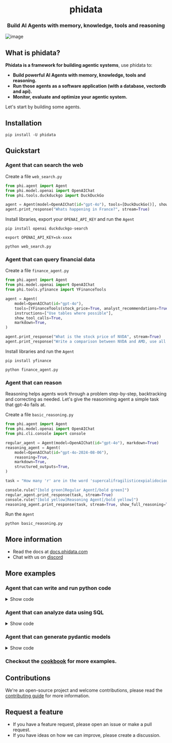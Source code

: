 <h1 align="center">
  phidata
</h1>

<h3 align="center">
Build AI Agents with memory, knowledge, tools and reasoning
</h3>

![image](https://github.com/phidatahq/phidata/assets/22579644/295187f6-ac9d-41e0-abdb-38e3291ad1d1)

## What is phidata?

**Phidata is a framework for building agentic systems**, use phidata to:

- **Build powerful AI Agents with memory, knowledge, tools and reasoning.**
- **Run those agents as a software application (with a database, vectordb and api).**
- **Monitor, evaluate and optimize your agentic system.**

Let's start by building some agents.

## Installation

```shell
pip install -U phidata
```

## Quickstart

### Agent that can search the web

Create a file `web_search.py`

```python
from phi.agent import Agent
from phi.model.openai import OpenAIChat
from phi.tools.duckduckgo import DuckDuckGo

agent = Agent(model=OpenAIChat(id="gpt-4o"), tools=[DuckDuckGo()], show_tool_calls=True, markdown=True)
agent.print_response("Whats happening in France?", stream=True)
```

Install libraries, export your `OPENAI_API_KEY` and run the `Agent`

```shell
pip install openai duckduckgo-search

export OPENAI_API_KEY=sk-xxxx

python web_search.py
```

### Agent that can query financial data

Create a file `finance_agent.py`

```python
from phi.agent import Agent
from phi.model.openai import OpenAIChat
from phi.tools.yfinance import YFinanceTools

agent = Agent(
    model=OpenAIChat(id="gpt-4o"),
    tools=[YFinanceTools(stock_price=True, analyst_recommendations=True, company_info=True, company_news=True)],
    instructions=["Use tables where possible"],
    show_tool_calls=True,
    markdown=True,
)

agent.print_response("What is the stock price of NVDA", stream=True)
agent.print_response("Write a comparison between NVDA and AMD, use all tools available.")
```

Install libraries and run the `Agent`

```shell
pip install yfinance

python finance_agent.py
```

### Agent that can reason

Reasoning helps agents work through a problem step-by-step, backtracking and correcting as needed. Let's give the reasonining agent a simple task that gpt-4o fails at.

Create a file `basic_reasoning.py`

```python
from phi.agent import Agent
from phi.model.openai import OpenAIChat
from phi.cli.console import console

regular_agent = Agent(model=OpenAIChat(id="gpt-4o"), markdown=True)
reasoning_agent = Agent(
    model=OpenAIChat(id="gpt-4o-2024-08-06"),
    reasoning=True,
    markdown=True,
    structured_outputs=True,
)

task = "How many 'r' are in the word 'supercalifragilisticexpialidocious'?"

console.rule("[bold green]Regular Agent[/bold green]")
regular_agent.print_response(task, stream=True)
console.rule("[bold yellow]Reasoning Agent[/bold yellow]")
reasoning_agent.print_response(task, stream=True, show_full_reasoning=True)
```

Run the `Agent`

```shell
python basic_reasoning.py
```

## More information

- Read the docs at <a href="https://docs.phidata.com" target="_blank" rel="noopener noreferrer">docs.phidata.com</a>
- Chat with us on <a href="https://discord.gg/4MtYHHrgA8" target="_blank" rel="noopener noreferrer">discord</a>

## More examples

### Agent that can write and run python code

<details>

<summary>Show code</summary>

The `PythonAgent` can achieve tasks by writing and running python code.

- Create a file `python_agent.py`

```python
from phi.agent.python import PythonAgent
from phi.model.openai import OpenAIChat
from phi.file.local.csv import CsvFile

python_agent = PythonAgent(
    model=OpenAIChat(id="gpt-4o"),
    files=[
        CsvFile(
            path="https://phidata-public.s3.amazonaws.com/demo_data/IMDB-Movie-Data.csv",
            description="Contains information about movies from IMDB.",
        )
    ],
    markdown=True,
    pip_install=True,
    show_tool_calls=True,
)

python_agent.print_response("What is the average rating of movies?")
```

- Install pandas and run the `python_agent.py`

```shell
pip install pandas

python python_agent.py
```

</details>

### Agent that can analyze data using SQL

<details>

<summary>Show code</summary>

The `DuckDbAgent` can perform data analysis using SQL.

- Create a file `data_analyst.py`

```python
import json
from phi.model.openai import OpenAIChat
from phi.agent.duckdb import DuckDbAgent

data_analyst = DuckDbAgent(
    model=OpenAIChat(model="gpt-4o"),
    markdown=True,
    semantic_model=json.dumps(
        {
            "tables": [
                {
                    "name": "movies",
                    "description": "Contains information about movies from IMDB.",
                    "path": "https://phidata-public.s3.amazonaws.com/demo_data/IMDB-Movie-Data.csv",
                }
            ]
        },
        indent=2,
    ),
)

data_analyst.print_response(
    "Show me a histogram of ratings. "
    "Choose an appropriate bucket size but share how you chose it. "
    "Show me the result as a pretty ascii diagram",
    stream=True,
)
```

- Install duckdb and run the `data_analyst.py` file

```shell
pip install duckdb

python data_analyst.py
```

</details>

### Agent that can generate pydantic models

<details>

<summary>Show code</summary>

One of our favorite LLM features is generating structured data (i.e. a pydantic model) from text. Use this feature to extract features, generate movie scripts, produce fake data etc.

Let's create a Movie Agent to write a `MovieScript` for us.

- Create a file `movie_agent.py`

```python
from typing import List
from phi.agent import Agent
from phi.model.openai import OpenAIChat
from pydantic import BaseModel, Field

class MovieScript(BaseModel):
    setting: str = Field(..., description="Provide a nice setting for a blockbuster movie.")
    ending: str = Field(..., description="Ending of the movie. If not available, provide a happy ending.")
    genre: str = Field(..., description="Genre of the movie. If not available, select action, thriller or romantic comedy.")
    name: str = Field(..., description="Give a name to this movie")
    characters: List[str] = Field(..., description="Name of characters for this movie.")
    storyline: str = Field(..., description="3 sentence storyline for the movie. Make it exciting!")

# Agent that uses JSON mode
json_mode_agent = Agent(
    model=OpenAIChat(id="gpt-4o"),
    description="You write movie scripts.",
    response_model=MovieScript,
)

# Agent that uses structured outputs
structured_output_agent = Agent(
    model=OpenAIChat(id="gpt-4o-2024-08-06"),
    description="You write movie scripts.",
    response_model=MovieScript,
    structured_outputs=True,
)

json_mode_agent.print_response("New York")
structured_output_agent.print_response("New York")
```

- Run the `movie_agent.py` file

```shell
python movie_agent.py
```

- The output is an object of the `MovieScript` class, here's how it looks:

```shell
MovieScript(
│   setting='A bustling and vibrant New York City',
│   ending='The protagonist saves the city and reconciles with their estranged family.',
│   genre='action',
│   name='City Pulse',
│   characters=['Alex Mercer', 'Nina Castillo', 'Detective Mike Johnson'],
│   storyline='In the heart of New York City, a former cop turned vigilante, Alex Mercer, teams up with a street-smart activist, Nina Castillo, to take down a corrupt political figure who threatens to destroy the city. As they navigate through the intricate web of power and deception, they uncover shocking truths that push them to the brink of their abilities. With time running out, they must race against the clock to save New York and confront their own demons.'
)
```

</details>

### Checkout the [cookbook](https://github.com/phidatahq/phidata/tree/main/cookbook) for more examples.

## Contributions

We're an open-source project and welcome contributions, please read the [contributing guide](https://github.com/phidatahq/phidata/blob/main/CONTRIBUTING.md) for more information.

## Request a feature

- If you have a feature request, please open an issue or make a pull request.
- If you have ideas on how we can improve, please create a discussion.
